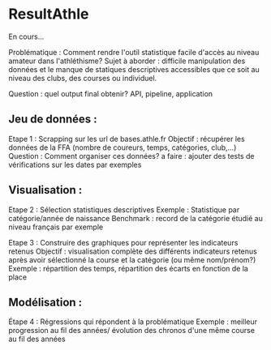 # ResultAthle

En cours...

Problématique : Comment rendre l'outil statistique facile d'accès au niveau amateur dans l'athléthisme?
Sujet à aborder : difficile manipulation des données et le manque de statiques descriptives accessibles que ce soit au niveau des clubs, des courses ou individuel.

Question : quel output final obtenir? API, pipeline, application

## Jeu de données :

Etape 1 : Scrapping sur les url de bases.athle.fr
Objectif : récupérer les données de la FFA (nombre de coureurs, temps, catégories, club,...)
Question : Comment organiser ces données?
a faire : ajouter des tests de vérifications sur les dates par exemples

## Visualisation :

Etape 2 : Sélection statistiques descriptives
Exemple : Statistique par catégorie/année de naissance
Benchmark : record de la catégorie étudié au niveau français par exemple

Etape 3 : Construire des graphiques pour représenter les indicateurs retenus
Objectif : visualisation complète des différents indicateurs retenus après avoir sélectionné la course et la catégorie (ou même nom/prénom?)
Exemple : répartition des temps, répartition des écarts en fonction de la place

## Modélisation :

Étape 4 : Régressions qui répondent à la problématique
Exemple : meilleur progression au fil des années/ évolution des chronos d'une même course au fil des années
